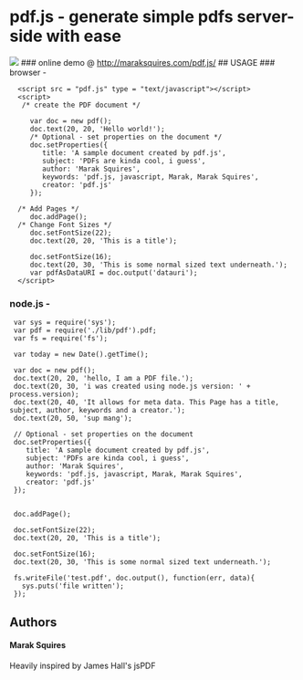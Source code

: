 # pdf.js - generate simple pdfs server-side with ease
<img src = "http://imgur.com/CIAll.jpg" border = "0">
### online demo @ <a href = "http://maraksquires.com/pdf.js/">http://maraksquires.com/pdf.js/</a>
## USAGE
### browser - 
  
      <script src = "pdf.js" type = "text/javascript"></script>
      <script>
       /* create the PDF document */

         var doc = new pdf();
         doc.text(20, 20, 'Hello world!');
         /* Optional - set properties on the document */
         doc.setProperties({
         	title: 'A sample document created by pdf.js',
         	subject: 'PDFs are kinda cool, i guess',		
         	author: 'Marak Squires',
         	keywords: 'pdf.js, javascript, Marak, Marak Squires',
         	creator: 'pdf.js'
         });
      
      /* Add Pages */
         doc.addPage();
      /* Change Font Sizes */
         doc.setFontSize(22);
         doc.text(20, 20, 'This is a title');

         doc.setFontSize(16);
         doc.text(20, 30, 'This is some normal sized text underneath.');
         var pdfAsDataURI = doc.output('datauri');
      </script>
### node.js - 
     var sys = require('sys');
     var pdf = require('./lib/pdf').pdf;
     var fs = require('fs');

     var today = new Date().getTime();

     var doc = new pdf();
     doc.text(20, 20, 'hello, I am a PDF file.');
     doc.text(20, 30, 'i was created using node.js version: ' + process.version);
     doc.text(20, 40, 'It allows for meta data. This Page has a title, subject, author, keywords and a creator.');
     doc.text(20, 50, 'sup mang');

     // Optional - set properties on the document
     doc.setProperties({
     	title: 'A sample document created by pdf.js',
     	subject: 'PDFs are kinda cool, i guess',		
     	author: 'Marak Squires',
     	keywords: 'pdf.js, javascript, Marak, Marak Squires',
     	creator: 'pdf.js'
     });


     doc.addPage();

     doc.setFontSize(22);
     doc.text(20, 20, 'This is a title');

     doc.setFontSize(16);
     doc.text(20, 30, 'This is some normal sized text underneath.');	

     fs.writeFile('test.pdf', doc.output(), function(err, data){
       sys.puts('file written');
     });
     
## Authors
#### Marak Squires
Heavily inspired by James Hall's jsPDF